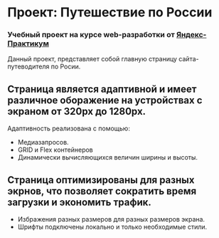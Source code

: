 # Проект: Путешествие по России

### Учебный проект на курсе web-разработки от [Яндекс-Практикум](https://practicum.yandex.ru/)

Данный проект, представляет собой главную страницу сайта-путеводителя по Росии. 

## Страница является адаптивной и имеет различное оборажение на устройствах с экраном от 320px до 1280px.
Адаптивность реализована с помощью: 
* Медиазапросов.
* GRID и Flex контейнеров
* Динамически вычисляющихся величин ширины и высоты. 


## Страница оптимизированы для разных экрнов, что позволяет сократить время загрузки и экономить трафик. 
* Избражения разных размеров для разных размеров экрана. 
* Шрифты подключены локально и только необходимые стили. 

